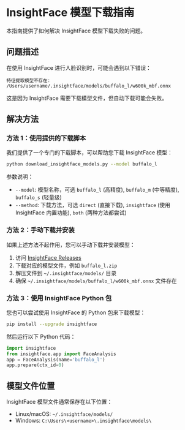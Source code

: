 # InsightFace 模型下载指南

本指南提供了如何解决 InsightFace 模型下载失败的问题。

## 问题描述

在使用 InsightFace 进行人脸识别时，可能会遇到以下错误：

```
特征提取模型不存在: /Users/username/.insightface/models/buffalo_l/w600k_mbf.onnx
```

这是因为 InsightFace 需要下载模型文件，但自动下载可能会失败。

## 解决方法

### 方法 1：使用提供的下载脚本

我们提供了一个专门的下载脚本，可以帮助您下载 InsightFace 模型：

```bash
python download_insightface_models.py --model buffalo_l
```

参数说明：

- `--model`: 模型名称，可选 `buffalo_l` (高精度), `buffalo_m` (中等精度), `buffalo_s` (轻量级)
- `--method`: 下载方法，可选 `direct` (直接下载), `insightface` (使用 InsightFace 内置功能), `both` (两种方法都尝试)

### 方法 2：手动下载并安装

如果上述方法不起作用，您可以手动下载并安装模型：

1. 访问 [InsightFace Releases](https://github.com/deepinsight/insightface/releases/tag/v0.7)
2. 下载对应的模型文件，例如 `buffalo_l.zip`
3. 解压文件到 `~/.insightface/models/` 目录
4. 确保 `~/.insightface/models/buffalo_l/w600k_mbf.onnx` 文件存在

### 方法 3：使用 InsightFace Python 包

您也可以尝试使用 InsightFace 的 Python 包来下载模型：

```bash
pip install --upgrade insightface
```

然后运行以下 Python 代码：

```python
import insightface
from insightface.app import FaceAnalysis
app = FaceAnalysis(name='buffalo_l')
app.prepare(ctx_id=0)
```

## 模型文件位置

InsightFace 模型文件通常保存在以下位置：

- Linux/macOS: `~/.insightface/models/`
- Windows: `C:\Users\<username>\.insightface\models\`
